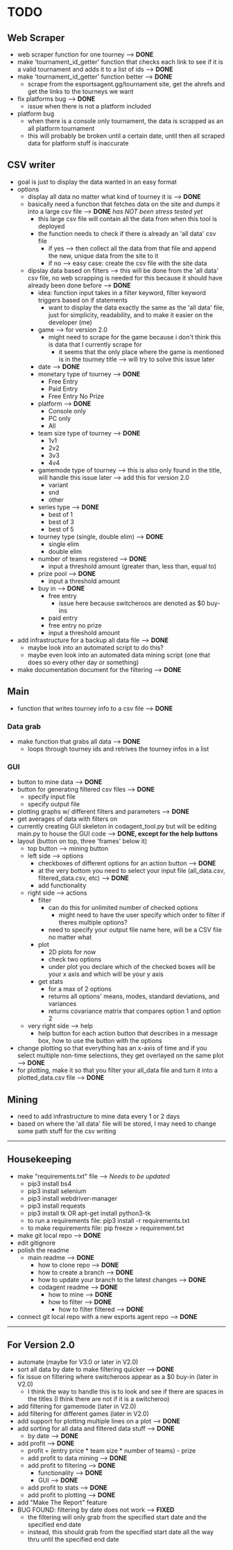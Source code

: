 # TODO

## Web Scraper
- web scraper function for one tourney --> **DONE**
- make 'tournament\_id\_getter' function that checks each link to see if it is a valid tournament and adds it to a list of ids --> **DONE**
- make 'tournament\_id\_getter' function better --> **DONE**
    - scrape from the esportsagent.gg/tournament site, get the ahrefs and get the links to the tourneys we want
- fix platforms bug --> **DONE** 
    - issue when there is not a platform included
- platform bug 
    - when there is a console only tournament, the data is scrapped as an all platform tournament
    - this will probably be broken until a certain date, until then all scraped data for platform stuff is inaccurate

## CSV writer
- goal is just to display the data wanted in an easy format
- options
    - display all data no matter what kind of tourney it is --> **DONE**
    - basically need a function that fetches data on the site and dumps it into a large csv file --> **DONE** *has NOT been stress tested yet*
        - this large csv file will contain all the data from when this tool is deployed
        - the function needs to check if there is already an 'all data' csv file
            - if yes --> then collect all the data from that file and append the new, unique data from the site to it
            - if no --> easy case: create the csv file with the site data 
    - dipslay data based on filters --> this will be done from the 'all data' csv file, no web scrapping is needed for this because it should have already been done before --> **DONE**
        - idea: function input takes in a filter keyword, filter keyword triggers based on if statements
            - want to display the data exactly the same as the 'all data' file, just for simplicity, readability, and to make it easier on the developer (me) 
        - game --> for version 2.0
            - might need to scrape for the game because i don't think this is data that I currently scrape for 
                - it seems that the only place where the game is mentioned is in the tourney title --> will try to solve this issue later
        - date --> **DONE**
        - monetary type of tourney --> **DONE**
            - Free Entry 
            - Paid Entry
            - Free Entry No Prize
        - platform --> **DONE**
            - Console only
            - PC only 
            - All
        - team size type of tourney --> **DONE**
            - 1v1
            - 2v2
            - 3v3
            - 4v4
        - gamemode type of tourney --> this is also only found in the title, will handle this issue later --> add this for version 2.0
            - variant
            - snd
            - other
        - series type --> **DONE**
            - best of 1 
            - best of 3 
            - best of 5
        - tourney type (single, double elim) --> **DONE**
            - single elim
            - double elim
        - number of teams registered --> **DONE**
            - input a threshold amount (greater than, less than, equal to)
        - prize pool --> **DONE**
            - input a threshold amount
        - buy in --> **DONE**
            - free entry
                - issue here because switcheroos are denoted as $0 buy-ins
            - paid entry 
            - free entry no prize
            - input a threshold amount 
- add infrastructure for a backup all data file --> **DONE**
    - maybe look into an automated script to do this? 
    - maybe even look into an automated data mining script (one that does so every other day or something)
- make documentation document for the filtering --> **DONE**



## Main
- function that writes tourney info to a csv file --> **DONE**

### Data grab
- make function that grabs all data --> **DONE**
    - loops through tourney ids and retrives the tourney infos in a list  
    
### GUI
- button to mine data --> **DONE**
- button for generating filtered csv files --> **DONE**
    - specify input file 
    - specify output file
- plotting graphs w/ different filters and parameters --> **DONE**
- get averages of data with filters on 
- currently creating GUI skeleton in codagent\_tool.py but will be editing main.py to house the GUI code --> **DONE, except for the help buttons**
- layout (button on top, three 'frames' below it)
    - top button --> mining button
    - left side --> options
        - checkboxes of different options for an action button --> **DONE**
        - at the very bottom you need to select your input file (all_data.csv, filtered_data.csv, etc) --> **DONE**
        - add functionality
    - right side --> actions 
        - filter
            - can do this for unlimited number of checked options 
                - might need to have the user specify which order to filter if theres multiple options? 
            - need to specify your output file name here, will be a CSV file no matter what
        - plot
            - 2D plots for now
            - check two options
            - under plot you declare which of the checked boxes will be your x axis and which will be your y axis
        - get stats
            - for a max of 2 options
            - returns all options' means, modes, standard deviations, and variances
            - returns covariance matrix that compares option 1 and option 2
    - very right side --> help
        - help button for each action button that describes in a message box, how to use the button with the options
- change plotting so that everything has an x-axis of time and if you select multiple non-time selections, they get overlayed on the same plot --> **DONE**
- for plotting, make it so that you filter your all\_data file and turn it into a plotted\_data.csv file --> **DONE**

## Mining 
- need to add infrastructure to mine data every 1 or 2 days 
- based on where the 'all data' file will be stored, I may need to change some path stuff for the csv writing 


---
## Housekeeping
- make "requirements.txt" file --> *Needs to be updated* 
    - pip3  install bs4
    - pip3  install selenium
    - pip3  install webdriver-manager
    - pip3 install requests
    - pip3 install tk OR apt-get install python3-tk
    - to run a requirements file: pip3 install -r requirements.txt
    - to make requirements file: pip freeze > requirement.txt
- make git local repo --> **DONE**
- edit gitignore
- polish the readme 
    - main readme --> **DONE**
        - how to clone repo --> **DONE**
        - how to create a branch --> **DONE** 
        - how to update your branch to the latest changes --> **DONE**
        - codagent readme --> **DONE** 
            - how to mine --> **DONE**
            - how to filter --> **DONE**
                - how to filter filtered --> **DONE**
- connect git local repo with a new esports agent repo --> **DONE**

--- 
## For Version 2.0
- automate (maybe for V3.0 or later in V2.0)
- sort all data by date to make filtering quicker --> **DONE**
- fix issue on filtering where switcheroos appear as a $0 buy-in (later in V2.0)
    - I think the way to handle this is to look and see if there are spaces in the titles (I think there are not if it is a switcheroo)
- add filtering for gamemode (later in V2.0)
- add filtering for different games (later in V2.0)
- add support for plotting multiple lines on a plot --> **DONE**
- add sorting for all data and filtered data stuff --> **DONE**
    - by date --> **DONE**
- add profit --> **DONE**
    - profit = (entry price \* team size \* number of teams) \- prize
    - add profit to data mining --> **DONE**
    - add profit to filtering --> **DONE**
        - functionality --> **DONE**
        - GUI --> **DONE**
    - add profit to stats --> **DONE**
    - add profit to plotting --> **DONE**
- add "Make The Report" feature
- BUG FOUND: filtering by date does not work --> **FIXED**
    - the filtering will only grab from the specified start date and the specified end date
    - instead, this should grab from the specified start date all the way thru until the specified end date
